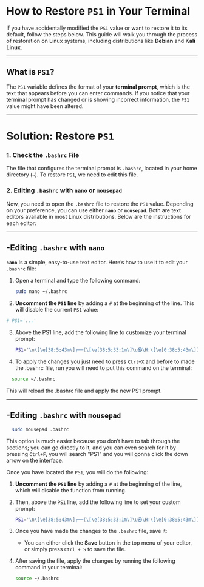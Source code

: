 # How to Restore `PS1` in Your Terminal

If you have accidentally modified the `PS1` value or want to restore it to its default, follow the steps below. This guide will walk you through the process of restoration on Linux systems, including distributions like **Debian** and **Kali Linux**.

---

## What is `PS1`?

The `PS1` variable defines the format of your **terminal prompt**, which is the text that appears before you can enter commands. If you notice that your terminal prompt has changed or is showing incorrect information, the `PS1` value might have been altered.

---

# Solution: Restore `PS1`

### 1. Check the `.bashrc` File

The file that configures the terminal prompt is `.bashrc`, located in your home directory (`~`). To restore `PS1`, we need to edit this file.

### 2. Editing `.bashrc` with **`nano`** or **`mousepad`**

Now, you need to open the `.bashrc` file to restore the `PS1` value. Depending on your preference, you can use either **`nano`** or **`mousepad`**. Both are text editors available in most Linux distributions. Below are the instructions for each editor:

---
## -Editing `.bashrc` with **`nano`**

**`nano`** is a simple, easy-to-use text editor. Here’s how to use it to edit your `.bashrc` file:

1. Open a terminal and type the following command:
   ```bash
   sudo nano ~/.bashrc
  2. **Uncomment the `PS1` line** by adding a `#` at the beginning of the line. This will disable the current `PS1` value:
   ```bash
   # PS1='...'
```
3. Above the PS1 line, add the following line to customize your terminal prompt:
   ```bash
   PS1='\n\[\e[38;5;43m\]┌──(\[\e[38;5;33;1m\]\u㉿\H:\[\e[0;38;5;43m\])-[\[\e[0;1m\]\w\[\e[0;38;5;43m\]]\n└─\[\e[38;5;33;1m\]\\$\[\e[0m\] '
   

4. To apply the changes you just need to press `Ctrl+X` and before to made the .bashrc file, run you will need to put this command on the terminal:
```bash
  source ~/.bashrc
```
This will reload the .bashrc file and apply the new PS1 prompt. 

---
## -Editing `.bashrc` with **`mousepad`**
```bash
  sudo mousepad .bashrc 
```
This option is much easier because you don’t have to tab through the sections; you can go directly to it, and you can even search for it by pressing `Ctrl+F`, you will search "PS1" and you will gonna click the down arrow on the interface.

Once you have located the `PS1`, you will do the following:

1. **Uncomment the `PS1` line** by adding a `#` at the beginning of the line, which will disable the function from running.
   
2. Then, above the `PS1` line, add the following line to set your custom prompt:
   ```bash
   PS1='\n\[\e[38;5;43m\]┌──(\[\e[38;5;33;1m\]\u㉿\H:\[\e[0;38;5;43m\])-[\[\e[0;1m\]\w\[\e[0;38;5;43m\]]\n└─\[\e[38;5;33;1m\]\\$\[\e[0m\] '
3. Once you have made the changes to the `.bashrc` file, save it:
   - You can either click the **Save** button in the top menu of your editor, or simply press `Ctrl + S` to save the file.

4. After saving the file, apply the changes by running the following command in your terminal:
   ```bash
   source ~/.bashrc

   
